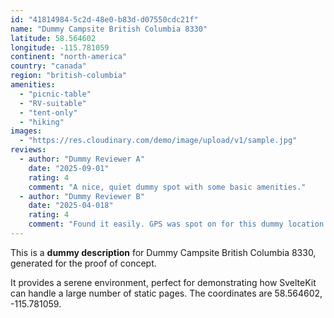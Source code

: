 ```yaml
---
id: "41814984-5c2d-48e0-b83d-d07550cdc21f"
name: "Dummy Campsite British Columbia 8330"
latitude: 58.564602
longitude: -115.781059
continent: "north-america"
country: "canada"
region: "british-columbia"
amenities:
  - "picnic-table"
  - "RV-suitable"
  - "tent-only"
  - "hiking"
images:
  - "https://res.cloudinary.com/demo/image/upload/v1/sample.jpg"
reviews:
  - author: "Dummy Reviewer A"
    date: "2025-09-01"
    rating: 4
    comment: "A nice, quiet dummy spot with some basic amenities."
  - author: "Dummy Reviewer B"
    date: "2025-04-018"
    rating: 4
    comment: "Found it easily. GPS was spot on for this dummy location."
---
```


This is a **dummy description** for Dummy Campsite British Columbia 8330, generated for the proof of concept.

It provides a serene environment, perfect for demonstrating how SvelteKit can handle a large number of static pages. The coordinates are 58.564602, -115.781059.
